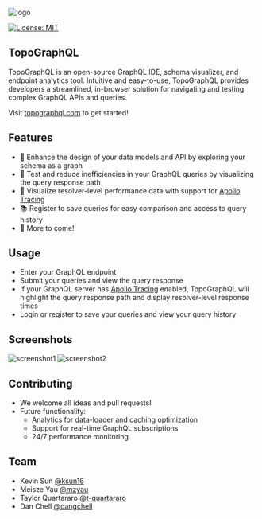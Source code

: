 ![logo](https://i.imgur.com/1glvQfz.png)

[![License: MIT](https://img.shields.io/badge/License-MIT-yellow.svg)](https://opensource.org/licenses/MIT)

TopoGraphQL
-----
TopoGraphQL is an open-source GraphQL IDE, schema visualizer, and endpoint analytics tool. Intuitive and easy-to-use, TopoGraphQL provides developers a streamlined, in-browser solution for navigating and testing complex GraphQL APIs and queries.

Visit [topographql.com](http://topographql.com) to get started!

Features
-----
- 🔎 Enhance the design of your data models and API by exploring your schema as a graph
- 🚥 Test and reduce inefficiencies in your GraphQL queries by visualizing the query response path
- 🚀 Visualize resolver-level performance data with support for [Apollo Tracing](https://github.com/apollographql/apollo-tracing)
- 📚 Register to save queries for easy comparison and access to query history
- 👀 More to come!

Usage
----
- Enter your GraphQL endpoint
- Submit your queries and view the query response
- If your GraphQL server has [Apollo Tracing](https://github.com/apollographql/apollo-tracing) enabled, TopoGraphQL will highlight the query response path and display resolver-level response times
- Login or register to save your queries and view your query history

Screenshots
----
![screenshot1](https://i.imgur.com/Jm0B98f.png)
![screenshot2](https://i.imgur.com/mcRuG78.png)

Contributing
----
- We welcome all ideas and pull requests!
- Future functionality: 
  - Analytics for data-loader and caching optimization
  - Support for real-time GraphQL subscriptions
  - 24/7 performance monitoring
  
Team
----
- Kevin Sun [@ksun16](github.com/ksun16) 
- Meisze Yau [@mzyau](github.com/mzyau)
- Taylor Quartararo [@t-quartararo](github.com/t-quartararo)
- Dan Chell [@dangchell](github.com/dangchell)
